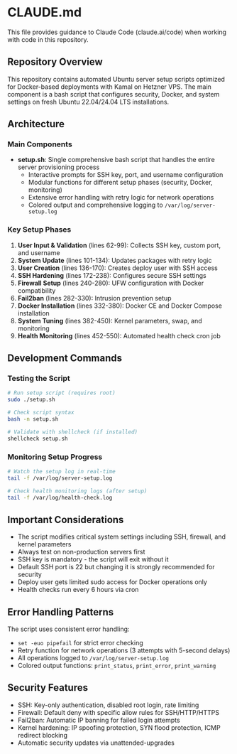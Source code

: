 # CLAUDE.md

This file provides guidance to Claude Code (claude.ai/code) when working with code in this repository.

## Repository Overview

This repository contains automated Ubuntu server setup scripts optimized for Docker-based deployments with Kamal on Hetzner VPS. The main component is a bash script that configures security, Docker, and system settings on fresh Ubuntu 22.04/24.04 LTS installations.

## Architecture

### Main Components

- **setup.sh**: Single comprehensive bash script that handles the entire server provisioning process
  - Interactive prompts for SSH key, port, and username configuration
  - Modular functions for different setup phases (security, Docker, monitoring)
  - Extensive error handling with retry logic for network operations
  - Colored output and comprehensive logging to `/var/log/server-setup.log`

### Key Setup Phases

1. **User Input & Validation** (lines 62-99): Collects SSH key, custom port, and username
2. **System Update** (lines 101-134): Updates packages with retry logic
3. **User Creation** (lines 136-170): Creates deploy user with SSH access
4. **SSH Hardening** (lines 172-238): Configures secure SSH settings
5. **Firewall Setup** (lines 240-280): UFW configuration with Docker compatibility
6. **Fail2ban** (lines 282-330): Intrusion prevention setup
7. **Docker Installation** (lines 332-380): Docker CE and Docker Compose installation
8. **System Tuning** (lines 382-450): Kernel parameters, swap, and monitoring
9. **Health Monitoring** (lines 452-550): Automated health check cron job

## Development Commands

### Testing the Script

```bash
# Run setup script (requires root)
sudo ./setup.sh

# Check script syntax
bash -n setup.sh

# Validate with shellcheck (if installed)
shellcheck setup.sh
```

### Monitoring Setup Progress

```bash
# Watch the setup log in real-time
tail -f /var/log/server-setup.log

# Check health monitoring logs (after setup)
tail -f /var/log/health-check.log
```

## Important Considerations

- The script modifies critical system settings including SSH, firewall, and kernel parameters
- Always test on non-production servers first
- SSH key is mandatory - the script will exit without it
- Default SSH port is 22 but changing it is strongly recommended for security
- Deploy user gets limited sudo access for Docker operations only
- Health checks run every 6 hours via cron

## Error Handling Patterns

The script uses consistent error handling:
- `set -euo pipefail` for strict error checking
- Retry function for network operations (3 attempts with 5-second delays)
- All operations logged to `/var/log/server-setup.log`
- Colored output functions: `print_status`, `print_error`, `print_warning`

## Security Features

- SSH: Key-only authentication, disabled root login, rate limiting
- Firewall: Default deny with specific allow rules for SSH/HTTP/HTTPS
- Fail2ban: Automatic IP banning for failed login attempts
- Kernel hardening: IP spoofing protection, SYN flood protection, ICMP redirect blocking
- Automatic security updates via unattended-upgrades